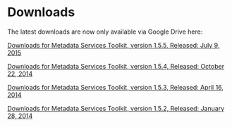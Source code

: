 # Downloads #

The latest downloads are now only available via Google Drive here:

[Downloads for Metadata Services Toolkit, version 1.5.5, Released: July 9, 2015](https://drive.google.com/folderview?id=0B-t0WuDqCyvzflh6OExWbHpad0tJNHhQcnJsOXZ5WWtBTmZCYlR2Nmx3bnFIU1IzeUhyZjQ&usp=sharing)

[Downloads for Metadata Services Toolkit, version 1.5.4, Released: October 22, 2014](https://drive.google.com/folderview?id=0B-t0WuDqCyvzUjd2akoxLXUydUk&usp=sharing)

[Downloads for Metadata Services Toolkit, version 1.5.3, Released: April 16, 2014](https://drive.google.com/folderview?id=0B-t0WuDqCyvzVVRydF9JdUM0WkE&usp=sharing)

[Downloads for Metadata Services Toolkit, version 1.5.2, Released: January 28, 2014](https://drive.google.com/folderview?id=0B-t0WuDqCyvzbG5PU3o5MURQc0E&usp=sharing)